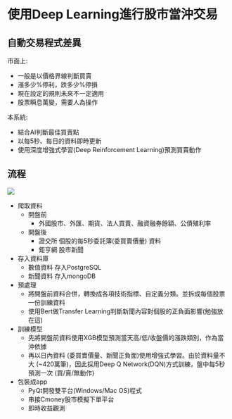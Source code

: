 # 使用Deep Learning進行股市當沖交易

## 自動交易程式差異

市面上:

- 一般是以價格界線判斷買賣
- 漲多少%停利，跌多少%停損
- 現在設定的規則未來不一定適用
- 股票瞬息萬變，需要人為操作

本系統:

- 結合AI判斷最佳買賣點
- 以每5秒、每日的資料即時更新
- 使用深度增強式學習(Deep Reinforcement Learning)預測買賣動作



## 流程
![](https://i.imgur.com/PgDvU3r.png?1)

- 爬取資料
  - 開盤前 
    - 外國股市、外匯、期貨、法人買賣、融資融券餘額、公債殖利率
  - 開盤後 
    - 證交所 個股的每5秒委託簿(委買賣價量) 資料
    - 鉅亨網 股市新聞
- 存入資料庫
  - 數值資料 存入PostgreSQL
  - 新聞資料 存入mongoDB
- 預處理
  - 將開盤前資料合併，轉換成各項技術指標、自定義分類。並拆成每個股票一份訓練資料
  - 使用Bert做Transfer Learning判斷新聞內容對個股的正負面影響(勉強放在這)
- 訓練模型
  - 先將開盤前資料使用XGB模型預測當天高/低/收盤價的漲跌類別，作為當沖依據
  - 再以日內資料 (委買賣價量、新聞正負面)使用增強式學習。由於資料量不大 (~420萬筆)，因此採用Deep Q Network(DQN)方式訓練，盤中每5秒預測一次 (買/賣/無動作)
- 包裝成app
  - PyQt開發雙平台(Windows/Mac OS)程式
  - 串接Cmoney股市模擬下單平台
  - 即時收益觀測
